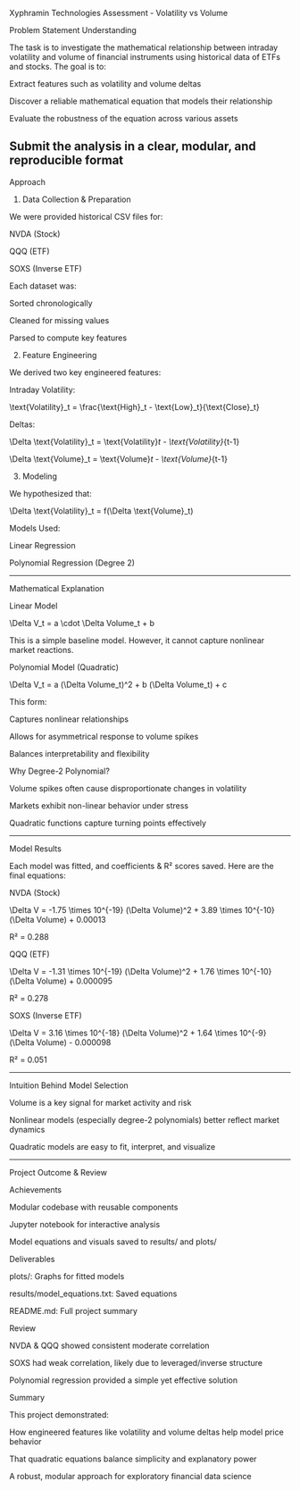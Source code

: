 Xyphramin Technologies Assessment - Volatility vs Volume

Problem Statement Understanding

The task is to investigate the mathematical relationship between intraday volatility and volume of financial instruments using historical data of ETFs and stocks. The goal is to:

Extract features such as volatility and volume deltas

Discover a reliable mathematical equation that models their relationship

Evaluate the robustness of the equation across various assets

Submit the analysis in a clear, modular, and reproducible format
---------------------------------------------------------------------------------------------------

 Approach

1. Data Collection & Preparation

We were provided historical CSV files for:

NVDA (Stock)

QQQ (ETF)

SOXS (Inverse ETF)

Each dataset was:

Sorted chronologically

Cleaned for missing values

Parsed to compute key features

2. Feature Engineering

We derived two key engineered features:

Intraday Volatility:


\text{Volatility}_t = \frac{\text{High}_t - \text{Low}_t}{\text{Close}_t}


Deltas:


\Delta \text{Volatility}_t = \text{Volatility}_t - \text{Volatility}_{t-1}

\Delta \text{Volume}_t = \text{Volume}_t - \text{Volume}_{t-1}


3. Modeling

We hypothesized that:

\Delta \text{Volatility}_t = f(\Delta \text{Volume}_t)

Models Used:

Linear Regression

Polynomial Regression (Degree 2)

------------------------------------------------------------------------------------------------------

Mathematical Explanation

Linear Model

\Delta V_t = a \cdot \Delta Volume_t + b

This is a simple baseline model. However, it cannot capture nonlinear market reactions.

Polynomial Model (Quadratic)

\Delta V_t = a (\Delta Volume_t)^2 + b (\Delta Volume_t) + c

This form:

Captures nonlinear relationships

Allows for asymmetrical response to volume spikes

Balances interpretability and flexibility

Why Degree-2 Polynomial?

Volume spikes often cause disproportionate changes in volatility

Markets exhibit non-linear behavior under stress

Quadratic functions capture turning points effectively

---------------------------------------------------------------------------------------------------------------

Model Results

Each model was fitted, and coefficients & R² scores saved. Here are the final equations:

NVDA (Stock)

\Delta V = -1.75 \times 10^{-19} (\Delta Volume)^2 + 3.89 \times 10^{-10} (\Delta Volume) + 0.00013

R² = 0.288

QQQ (ETF)

\Delta V = -1.31 \times 10^{-19} (\Delta Volume)^2 + 1.76 \times 10^{-10} (\Delta Volume) + 0.000095

R² = 0.278

SOXS (Inverse ETF)

\Delta V = 3.16 \times 10^{-18} (\Delta Volume)^2 + 1.64 \times 10^{-9} (\Delta Volume) - 0.000098

R² = 0.051

-------------------------------------------------------------------------------------------------------------------

 Intuition Behind Model Selection

Volume is a key signal for market activity and risk

Nonlinear models (especially degree-2 polynomials) better reflect market dynamics

Quadratic models are easy to fit, interpret, and visualize

-----------------------------------------------------------------------------------------------------------------

 Project Outcome & Review

Achievements

Modular codebase with reusable components

Jupyter notebook for interactive analysis

Model equations and visuals saved to results/ and plots/

 Deliverables

plots/: Graphs for fitted models

results/model_equations.txt: Saved equations

README.md: Full project summary

 Review

NVDA & QQQ showed consistent moderate correlation

SOXS had weak correlation, likely due to leveraged/inverse structure

Polynomial regression provided a simple yet effective solution

Summary

This project demonstrated:

How engineered features like volatility and volume deltas help model price behavior

That quadratic equations balance simplicity and explanatory power

A robust, modular approach for exploratory financial data science